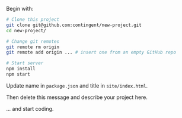 Begin with:

```bash
# Clone this project
git clone git@github.com:contingent/new-project.git
cd new-project/

# Change git remotes
git remote rm origin
git remote add origin ... # insert one from an empty GitHub repo

# Start server
npm install
npm start
```

Update name in `package.json` and title in `site/index.html`.

Then delete this message and describe your project here.

... and start coding.
